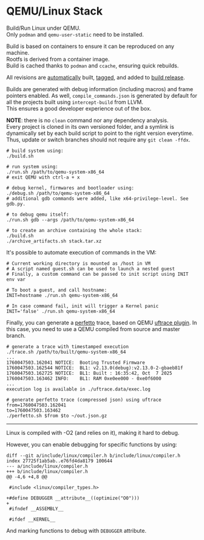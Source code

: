 QEMU/Linux Stack
================

Build/Run Linux under QEMU.\
Only ``podman`` and ``qemu-user-static`` need to be installed.

Build is based on containers to ensure it can be reproduced on any machine.\
Rootfs is derived from a container image.\
Build is cached thanks to ``podman`` and ``ccache``, ensuring quick rebuilds.

All revisions are
[automatically](https://github.com/pbo-linaro/qemu-linux-stack/blob/master/.github/workflows/build.yml)
built, [tagged](https://github.com/pbo-linaro/qemu-linux-stack/tags),
and added to [build release](https://github.com/pbo-linaro/qemu-linux-stack/releases/tag/build).

Builds are generated with debug information (including macros) and frame
pointers enabled. As well, ``compile_commands.json`` is generated by default for
all the projects built using ``intercept-build`` from LLVM.\
This ensures a good developer experience out of the box.

**NOTE**: there is no ``clean`` command nor any dependency analysis.\
Every project is cloned in its own versioned folder, and a symlink is
dynamically set by each build script to point to the right version everytime.
Thus, update or switch branches should not require any ``git clean -ffdx``.

```
# build system using:
./build.sh

# run system using:
./run.sh /path/to/qemu-system-x86_64
# exit QEMU with ctrl-a + x

# debug kernel, firmwares and bootloader using:
./debug.sh /path/to/qemu-system-x86_64
# additional gdb commands were added, like x64-privilege-level. See gdb.py.

# to debug qemu itself:
./run.sh gdb --args /path/to/qemu-system-x86_64

# to create an archive containing the whole stack:
./build.sh
./archive_artifacts.sh stack.tar.xz
```

It's possible to automate execution of commands in the VM:

```
# Current working directory is mounted as /host in VM
# A script named guest.sh can be used to launch a nested guest
# Finally, a custom command can be passed to init script using INIT env var

# To boot a guest, and call hostname:
INIT=hostname ./run.sh qemu-system-x86_64

# In case command fail, init will trigger a Kernel panic
INIT='false' ./run.sh qemu-system-x86_64
```

Finally, you can generate a [perfetto](https://perfetto.dev/) trace, based on
QEMU [uftrace plugin](https://www.qemu.org/docs/master/about/emulation.html#uftrace).
In this case, you need to use a QEMU compiled from source and master branch.

```
# generate a trace with timestamped execution
./trace.sh /path/to/built/qemu-system-x86_64
...
1760047503.162041 NOTICE:  Booting Trusted Firmware
1760047503.162544 NOTICE:  BL1: v2.13.0(debug):v2.13.0-2-gbaeb81f
1760047503.162725 NOTICE:  BL1: Built : 16:35:42, Oct  7 2025
1760047503.163462 INFO:    BL1: RAM 0xe0ee000 - 0xe0f6000
...
execution log is available in ./uftrace.data/exec.log

# generate perfetto trace (compressed json) using uftrace
from=1760047503.162041
to=1760047503.163462
./perfetto.sh $from $to ~/out.json.gz
```

---

Linux is compiled with -O2 (and relies on it), making it hard to debug.

However, you can enable debugging for specific functions by using:

```
diff --git a/include/linux/compiler.h b/include/linux/compiler.h
index 27725f1ab5ab..e76fd4da8179 100644
--- a/include/linux/compiler.h
+++ b/include/linux/compiler.h
@@ -4,6 +4,8 @@

 #include <linux/compiler_types.h>

+#define DEBUGGER __attribute__((optimize("O0")))
+
 #ifndef __ASSEMBLY__

 #ifdef __KERNEL__
```

And marking functions to debug with `DEBUGGER` attribute.
